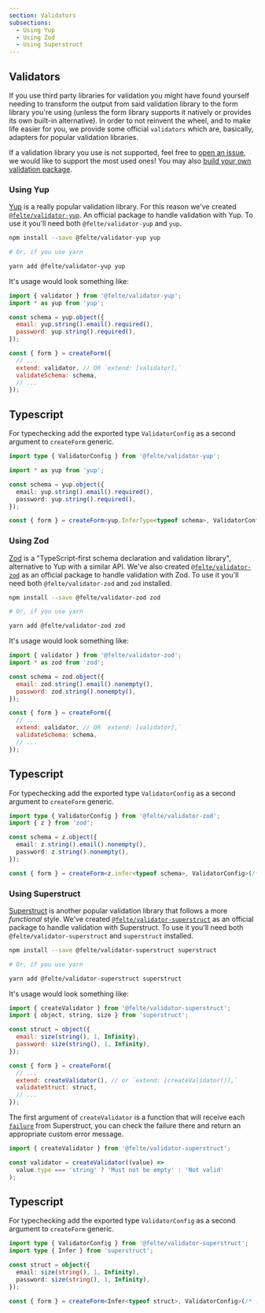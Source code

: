 ```yaml
---
section: Validators
subsections:
  - Using Yup
  - Using Zod
  - Using Superstruct
---
```


## Validators

If you use third party libraries for validation you might have found yourself needing to transform the output from said validation library to the form library you're using (unless the form library supports it natively or provides its own built-in alternative). In order to not reinvent the wheel, and to make life easier for you, we provide some official `validators` which are, basically, adapters for popular validation libraries.

If a validation library you use is not supported, feel free to [open an issue](https://github.com/pablo-abc/felte/issues), we would like to support the most used ones! You may also [build your own validation package](/docs/svelte/extending-felte).

### Using Yup

[Yup](https://github.com/jquense/yup) is a really popular validation library. For this reason we've created [`@felte/validator-yup`](https://github.com/pablo-abc/felte/tree/main/packages/validator-yup). An official package to handle validation with Yup. To use it you'll need both `@felte/validator-yup` and `yup`.

```sh
npm install --save @felte/validator-yup yup

# Or, if you use yarn

yarn add @felte/validator-yup yup
```

It's usage would look something like:

```javascript
import { validator } from '@felte/validator-yup';
import * as yup from 'yup';

const schema = yup.object({
  email: yup.string().email().required(),
  password: yup.string().required(),
});

const { form } = createForm({
  // ...
  extend: validator, // OR `extend: [validator],`
  validateSchema: schema,
  // ...
});
```

## Typescript

For typechecking add the exported type `ValidatorConfig` as a second argument to `createForm` generic.

```typescript
import type { ValidatorConfig } from '@felte/validator-yup';

import * as yup from 'yup';

const schema = yup.object({
  email: yup.string().email().required(),
  password: yup.string().required(),
});

const { form } = createForm<yup.InferType<typeof schema>, ValidatorConfig>(/* ... */);
```

### Using Zod

[Zod](https://github.com/colinhacks/zod) is a "TypeScript-first schema declaration and validation library", alternative to Yup with a similar API. We've also created [`@felte/validator-zod`](https://github.com/pablo-abc/felte/tree/main/packages/validator-zod) as an official package to handle validation with Zod. To use it you'll need both `@felte/validator-zod` and `zod` installed.

```sh
npm install --save @felte/validator-zod zod

# Or, if you use yarn

yarn add @felte/validator-zod zod
```

It's usage would look something like:

```javascript
import { validator } from '@felte/validator-zod';
import * as zod from 'zod';

const schema = zod.object({
  email: zod.string().email().nonempty(),
  password: zod.string().nonempty(),
});

const { form } = createForm({
  // ...
  extend: validator, // OR `extend: [validator],`
  validateSchema: schema,
  // ...
});
```

## Typescript

For typechecking add the exported type `ValidatorConfig` as a second argument to `createForm` generic.

```typescript
import type { ValidatorConfig } from '@felte/validator-zod';
import { z } from 'zod';

const schema = z.object({
  email: z.string().email().nonempty(),
  password: z.string().nonempty(),
});

const { form } = createForm<z.infer<typeof schema>, ValidatorConfig>(/* ... */);
```

### Using Superstruct

[Superstruct](https://docs.superstructjs.org) is another popular validation library that follows a more _functional_ style. We've created [`@felte/validator-superstruct`](https://github.com/pablo-abc/felte/tree/main/packages/validator-superstruct) as an official package to handle validation with Superstruct. To use it you'll need both `@felte/validator-superstruct` and `superstruct` installed.

```sh
npm install --save @felte/validator-superstruct superstruct

# Or, if you use yarn

yarn add @felte/validator-superstruct superstruct
```

It's usage would look something like:

```javascript
import { createValidator } from '@felte/validator-superstruct';
import { object, string, size } from 'superstruct';

const struct = object({
  email: size(string(), 1, Infinity),
  password: size(string(), 1, Infinity),
});

const { form } = createForm({
  // ...
  extend: createValidator(), // or `extend: [createValidator()],`
  validateStruct: struct,
  // ...
});
```

The first argument of `createValidator` is a function that will receive each [`failure`](https://docs.superstructjs.org/api-reference/errors) from Superstruct, you can check the failure there and return an appropriate custom error message.

```javascript
import { createValidator } from '@felte/validator-superstruct';

const validator = createValidator((value) =>
  value.type === 'string' ? 'Must not be empty' : 'Not valid'
);
```

## Typescript

For typechecking add the exported type `ValidatorConfig` as a second argument to `createForm` generic.

```typescript
import type { ValidatorConfig } from '@felte/validator-superstruct';
import type { Infer } from 'superstruct';

const struct = object({
  email: size(string(), 1, Infinity),
  password: size(string(), 1, Infinity),
});

const { form } = createForm<Infer<typeof struct>, ValidatorConfig>(/* ... */);
```
